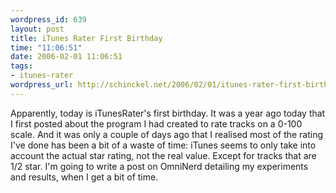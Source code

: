 ```yaml
--- 
wordpress_id: 639
layout: post
title: iTunes Rater First Birthday
time: "11:06:51"
date: 2006-02-01 11:06:51
tags: 
- itunes-rater
wordpress_url: http://schinckel.net/2006/02/01/itunes-rater-first-birthday/
---
```

Apparently, today is iTunesRater's first birthday. It was a year ago today that I first posted about the program I had created to rate tracks on a 0-100 scale. And it was only a couple of days ago that I realised most of the rating I've done has been a bit of a waste of time: iTunes seems to only take into account the actual star rating, not the real value. Except for tracks that are 1/2 star. I'm going to write a post on OmniNerd detailing my experiments and results, when I get a bit of time. 
